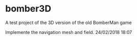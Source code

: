 # bomber3D
A test project of the 3D version of the old BomberMan game

Implemente the navigation mesh and field. 24/02/2018 18:07
